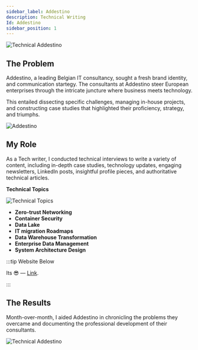```yaml
---
sidebar_label: Addestino
description: Technical Writing
Id: Addestino
sidebar_position: 1
---
```


![Technical Addestino](/img/Add2.png)

## The Problem

Addestino, a leading Belgian IT consultancy, sought a fresh brand identity, and communication startegy. The consultants at Addestino steer European enterprises through the intricate juncture where business meets technology. 

This entailed dissecting specific challenges, managing in-house projects, and constructing case studies that highlighted their proficiency, strategy, and triumphs.

![Addestino](/img/Add3.png)

## My Role

As a Tech writer, I conducted technical interviews to write a variety of content, including in-depth case studies, technology updates, engaging newsletters, LinkedIn posts, insightful profile pieces, and authoritative technical articles.


**Technical Topics**

![Technical Topics](/img/add4.png)

- **Zero-trust Networking**
- **Container Security**
- **Data Lake**
- **IT migration Roadmaps**
- **Data Warehouse Transformation**
- **Enterprise Data Management**
- **System Architecture Design**

:::tip Website Below

Its 😎 — [Link](https://addestino.be/).

:::

## The Results

Month-over-month, I aided Addestino in chronicling the problems they overcame and documenting the professional development of their consultants.

![Technical Addestino](/img/Add.png)

